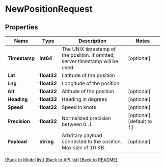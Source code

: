 # NewPositionRequest

## Properties

Name | Type | Description | Notes
------------ | ------------- | ------------- | -------------
**Timestamp** | **int64** | The UNIX timestamp of the position. If omitted, server timestamp will be used. | [optional] 
**Lat** | **float32** | Latitude of the position | 
**Lng** | **float32** | Longitude of the position | 
**Alt** | **float32** | Altitude of the position | [optional] 
**Heading** | **float32** | Heading in degrees | [optional] 
**Speed** | **float32** | Speed in knots | [optional] 
**Precision** | **float32** | Normalized precision between 0..1 | [optional] [default to 1]
**Payload** | **string** | Arbritary payload connected to the position. Max size of 10 KB. | [optional] 

[[Back to Model list]](../README.md#documentation-for-models) [[Back to API list]](../README.md#documentation-for-api-endpoints) [[Back to README]](../README.md)


